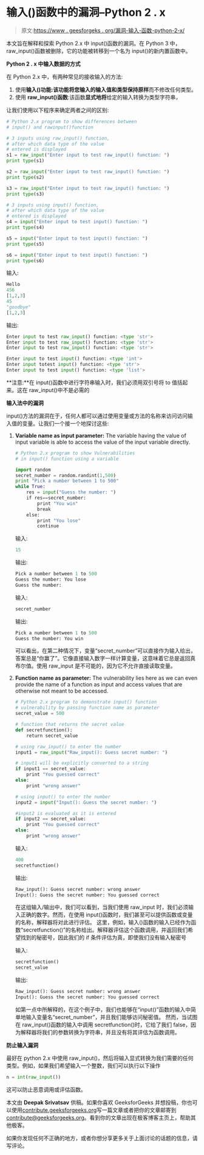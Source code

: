 # 输入()函数中的漏洞–Python 2 . x

> 原文:[https://www . geesforgeks . org/漏洞-输入-函数-python-2-x/](https://www.geeksforgeeks.org/vulnerability-input-function-python-2-x/)

本文旨在解释和探索 Python 2.x 中 input()函数的漏洞。在 Python 3 中，raw_input()函数被删除，它的功能被转移到一个名为 input()的新内置函数中。

**Python 2 . x 中输入数据的方式**

在 Python 2.x 中，有两种常见的接收输入的方法:

1.  使用**输入()功能:**该功能将您输入的输入值和类型**保持原样**而不修改任何类型。
2.  使用 **raw_input()函数**:该函数**显式地将**给定的输入转换为类型字符串，

让我们使用以下程序来确定两者之间的区别:

```py
# Python 2.x program to show differences between
# input() and rawinput()function 

# 3 inputs using raw_input() function, 
# after which data type of the value
# entered is displayed
s1 = raw_input("Enter input to test raw_input() function: ")
print type(s1)

s2 = raw_input("Enter input to test raw_input() function: ")
print type(s2)

s3 = raw_input("Enter input to test raw_input() function: ")
print type(s3)

# 3 inputs using input() function, 
# after which data type of the value
# entered is displayed
s4 = input("Enter input to test input() function: ")
print type(s4)

s5 = input("Enter input to test input() function: ")
print type(s5)

s6 = input("Enter input to test input() function: ")
print type(s6)
```

输入:

```py
Hello
456
[1,2,3]
45
"goodbye"
[1,2,3]

```

输出:

```py
Enter input to test raw_input() function: <type 'str'>
Enter input to test raw_input() function: <type 'str'>
Enter input to test raw_input() function: <type 'str'>

Enter input to test input() function: <type 'int'>
Enter input totest input() function: <type 'str'>
Enter input to test input() function: <type 'list'>

```

 **注意:**在 input()函数中进行字符串输入时，我们必须用双引号将 to 值括起来。这在 raw_input()中不是必需的

**输入法中的漏洞**

input()方法的漏洞在于，任何人都可以通过使用变量或方法的名称来访问访问输入值的变量。让我们一个接一个地探讨这些:

1.  **Variable name as input parameter:** The variable having the value of input variable is able to access the value of the input variable directly.

    ```py
    # Python 2.x program to show Vulnerabilities
    # in input() function using a variable 

    import random
    secret_number = random.randint(1,500)
    print "Pick a number between 1 to 500"
    while True:
        res = input("Guess the number: ")
        if res==secret_number:
            print "You win"
            break
        else:
            print "You lose"
            continue
    ```

    输入:

    ```py
    15

    ```

    输出:

    ```py
    Pick a number between 1 to 500
    Guess the number: You lose
    Guess the number: 

    ```

    输入:

    ```py
    secret_number

    ```

    输出:

    ```py
    Pick a number between 1 to 500
    Guess the number: You win

    ```

    可以看出，在第二种情况下，变量“secret_number”可以直接作为输入给出，答案总是“你赢了”。它像直接输入数字一样计算变量，这意味着它总是返回真布尔值。使用 raw_input 是不可能的，因为它不允许直接读取变量。

2.  **Function name as parameter:** The vulnerability lies here as we can even provide the name of a function as input and access values that are otherwise not meant to be accessed.

    ```py
    # Python 2.x program to demonstrate input() function
    # vulnerability by passing function name as parameter
    secret_value = 500

    # function that returns the secret value
    def secretfunction():
        return secret_value

    # using raw_input() to enter the number
    input1 = raw_input("Raw_input(): Guess secret number: ")

    # input1 will be explicitly converted to a string
    if input1 == secret_value:
        print "You guessed correct"
    else:
        print "wrong answer"

    # using input() to enter the number
    input2 = input("Input(): Guess the secret number: ")

    #input2 is evaluated as it is entered
    if input2 == secret_value:
        print "You guessed correct"
    else:
        print "wrong answer"
    ```

    输入:

    ```py
    400
    secretfunction()

    ```

    输出:

    ```py
    Raw_input(): Guess secret number: wrong answer
    Input(): Guess the secret number: You guessed correct

    ```

    在这组输入/输出中，我们可以看到，当我们使用 raw_input 时，我们必须输入正确的数字。然而，在使用 input()函数时，我们甚至可以提供函数或变量的名称，解释器将对此进行评估。
    这里，例如，输入()函数的输入已经作为函数“secretfunction()”的名称给出。解释器评估这个函数调用，并返回我们希望找到的秘密号，因此我们的 if 条件评估为真，即使我们没有输入秘密号

    输入:

    ```py
    secretfunction()
    secret_value

    ```

    输出:

    ```py
    Raw_input(): Guess secret number: wrong answer
    Input(): Guess the secret number: You guessed correct

    ```

    如第一点中所解释的，在这个例子中，我们也能够在“input()”函数的输入中简单地输入变量名“secret_number”，并且我们能够访问秘密值。
    然而，当试图在 raw_input()函数的输入中调用 secretfunction()时，它给了我们 false，因为解释器将我们的参数转换为字符串，并且没有将其评估为函数调用。

**防止输入漏洞**

最好在 python 2.x 中使用 raw_input()，然后将输入显式转换为我们需要的任何类型。例如，如果我们希望输入一个整数，我们可以执行以下操作

```py
n = int(raw_input())

```

这可以防止恶意调用或评估函数。

本文由 **Deepak Srivatsav** 供稿。如果你喜欢 GeeksforGeeks 并想投稿，你也可以使用[contribute.geeksforgeeks.org](http://www.contribute.geeksforgeeks.org)写一篇文章或者把你的文章邮寄到 contribute@geeksforgeeks.org。看到你的文章出现在极客博客主页上，帮助其他极客。

如果你发现任何不正确的地方，或者你想分享更多关于上面讨论的话题的信息，请写评论。